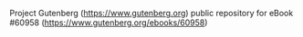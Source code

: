 Project Gutenberg (https://www.gutenberg.org) public repository for
eBook #60958 (https://www.gutenberg.org/ebooks/60958)
